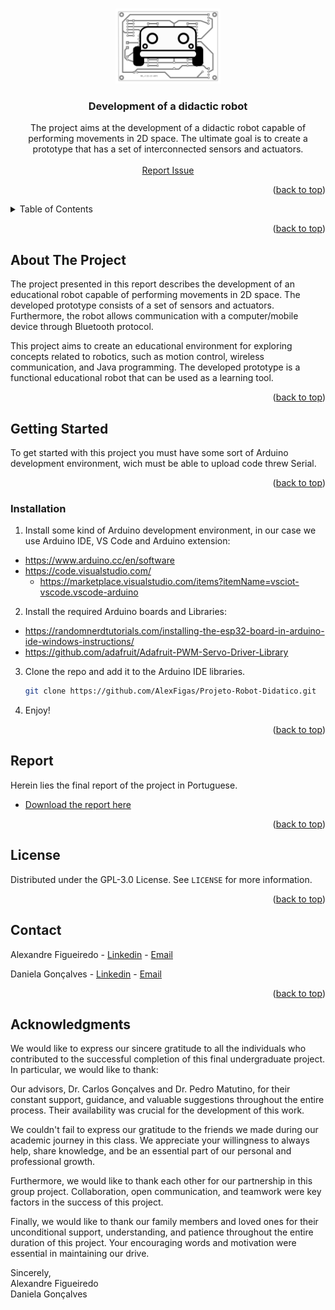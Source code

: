 <a name="readme-top"></a>

<!-- PROJECT LOGO -->
<br />
<div align="center">
    <img src="assets/logo.png" alt="Logo" height="120">
  </a>

  <h3 align="center">Development of a didactic robot</h3>

  <p align="center">
  The project aims at the development of a didactic robot capable of performing movements in 2D space. The ultimate goal is to create a prototype that has a set of interconnected sensors and actuators. 
    <br />
    <br />
    <a href="https://github.com/AlexFigas/Projeto-Robot-Didatico/issues">Report Issue</a>
  </p>
</div>

<p align="right">(<a href="#readme-top">back to top</a>)</p>

<!-- TABLE OF CONTENTS -->
<details>
  <summary>Table of Contents</summary>
  <ol>
    <li>
      <a href="#about-the-project">About The Project</a>
    </li>
    <li>
      <a href="#getting-started">Getting Started</a>
      <ul>
        <li><a href="#installation">Installation</a></li>
      </ul>
    </li>
    <li><a href="#report">Report</a></li>
    <li><a href="#license">License</a></li>
    <li><a href="#contact">Contact</a></li>
    <li><a href="#acknowledgments">Acknowledgments</a></li>
  </ol>
</details>

<p align="right">(<a href="#readme-top">back to top</a>)</p>

<!-- ABOUT THE PROJECT -->
## About The Project

The project presented in this report describes the development of an educational robot capable of performing movements in 2D space. The developed prototype consists of a set of sensors and actuators. Furthermore, the robot allows communication with a computer/mobile device through Bluetooth protocol.

This project aims to create an educational environment for exploring concepts related to robotics, such as motion control, wireless communication, and Java programming. The developed prototype is a functional educational robot that can be used as a learning tool.

<p align="right">(<a href="#readme-top">back to top</a>)</p>

<!-- GETTING STARTED -->
## Getting Started

To get started with this project you must have some sort of Arduino development environment, wich must be able to upload code threw Serial.

<p align="right">(<a href="#readme-top">back to top</a>)</p>

### Installation

1. Install some kind of Arduino development environment, in our case we use Arduino IDE, VS Code and Arduino extension:
* https://www.arduino.cc/en/software
* https://code.visualstudio.com/
    * https://marketplace.visualstudio.com/items?itemName=vsciot-vscode.vscode-arduino

2. Install the required Arduino boards and Libraries:
* https://randomnerdtutorials.com/installing-the-esp32-board-in-arduino-ide-windows-instructions/ 
* https://github.com/adafruit/Adafruit-PWM-Servo-Driver-Library

3. Clone the repo and add it to the Arduino IDE libraries.
    ```sh
    git clone https://github.com/AlexFigas/Projeto-Robot-Didatico.git
    ```
4. Enjoy!

<p align="right">(<a href="#readme-top">back to top</a>)</p>

<!-- REPORT -->
## Report

Herein lies the final report of the project in Portuguese.

* [Download the report here](docs/college/_RELATORIO.pdf)

<p align="right">(<a href="#readme-top">back to top</a>)</p>

<!-- LICENSE -->
## License

Distributed under the  GPL-3.0 License. See `LICENSE` for more information.

<p align="right">(<a href="#readme-top">back to top</a>)</p>

<!-- CONTACT -->
## Contact

Alexandre Figueiredo - [Linkedin](https://www.linkedin.com/in/alexfigas/) - [Email](mailto:alexfigas11@gmail.com)

Daniela Gonçalves - [Linkedin](https://www.linkedin.com/in/danielafilipagoncalves/) - [Email](mailto:danielagoncalves2000@hotmail.com)

<p align="right">(<a href="#readme-top">back to top</a>)</p>

<!-- ACKNOWLEDGMENTS -->
## Acknowledgments

We would like to express our sincere gratitude to all the individuals who contributed to the successful completion of this final undergraduate project. In particular, we would like to thank:

Our advisors, Dr. Carlos Gonçalves and Dr. Pedro Matutino, for their constant support, guidance, and valuable suggestions throughout the entire process. Their availability was crucial for the development of this work.

We couldn't fail to express our gratitude to the friends we made during our academic journey in this class. We appreciate your willingness to always help, share knowledge, and be an essential part of our personal and professional growth.

Furthermore, we would like to thank each other for our partnership in this group project. Collaboration, open communication, and teamwork were key factors in the success of this project.

Finally, we would like to thank our family members and loved ones for their unconditional support, understanding, and patience throughout the entire duration of this project. Your encouraging words and motivation were essential in maintaining our drive.

Sincerely,\
Alexandre Figueiredo\
Daniela Gonçalves
